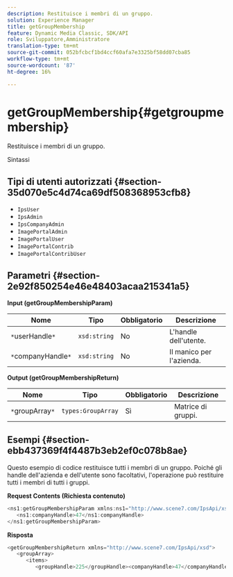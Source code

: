 ```yaml
---
description: Restituisce i membri di un gruppo.
solution: Experience Manager
title: getGroupMembership
feature: Dynamic Media Classic, SDK/API
role: Sviluppatore,Amministratore
translation-type: tm+mt
source-git-commit: 052bfcbcf1bd4ccf60afa7e3325bf58dd07cba85
workflow-type: tm+mt
source-wordcount: '87'
ht-degree: 16%

---
```



# getGroupMembership{#getgroupmembership}

Restituisce i membri di un gruppo.

Sintassi

## Tipi di utenti autorizzati {#section-35d070e5c4d74ca69df508368953cfb8}

* `IpsUser`
* `IpsAdmin`
* `IpsCompanyAdmin`
* `ImagePortalAdmin`
* `ImagePortalUser`
* `ImagePortalContrib`
* `ImagePortalContribUser`

## Parametri {#section-2e92f850254e46e48403acaa215341a5}

**Input (getGroupMembershipParam)**

| Nome | Tipo | Obbligatorio | Descrizione |
|---|---|---|---|
| `*`userHandle`*` | `xsd:string` | No | L&#39;handle dell&#39;utente. |
| `*`companyHandle`*` | `xsd:string` | No | Il manico per l&#39;azienda. |

**Output (getGroupMembershipReturn)**

| Nome | Tipo | Obbligatorio | Descrizione |
|---|---|---|---|
| `*`groupArray`*` | `types:GroupArray` | Sì | Matrice di gruppi. |

## Esempi {#section-ebb437369f4f4487b3eb2ef0c078b8ae}

Questo esempio di codice restituisce tutti i membri di un gruppo. Poiché gli handle dell&#39;azienda e dell&#39;utente sono facoltativi, l&#39;operazione può restituire tutti i membri di tutti i gruppi.

**Request Contents (Richiesta contenuto)**

```java
<ns1:getGroupMembershipParam xmlns:ns1="http://www.scene7.com/IpsApi/xsd">
   <ns1:companyHandle>47</ns1:companyHandle>
</ns1:getGroupMembershipParam>
```

**Risposta**

```java
<getGroupMembershipReturn xmlns="http://www.scene7.com/IpsApi/xsd">
   <groupArray>
      <items>
         <groupHandle>225</groupHandle><companyHandle>47</companyHandle><name>MyGroup</name><isSystemDefined>false</isSystemDefined></items></groupArray></getGroupMembershipReturn>
```

